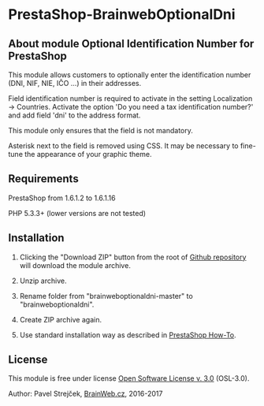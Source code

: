 # PrestaShop-BrainwebOptionalDni

About module Optional Identification Number for PrestaShop
--------

This module allows customers to optionally enter the identification number (DNI, NIF, NIE, IČO ...) in their addresses.

Field identification number is required to activate in the setting Localization -> Countries. Activate the option 'Do you need a tax identification number?' and add field 'dni' to the address format.

This module only ensures that the field is not mandatory.

Asterisk next to the field is removed using CSS. It may be necessary to fine-tune the appearance of your graphic theme.


Requirements
--------

PrestaShop from 1.6.1.2 to 1.6.1.16

PHP 5.3.3+ (lower versions are not tested)


Installation
--------

1. Clicking the "Download ZIP" button from the root of [Github repository][4] will download the module archive.

2. Unzip archive.

3. Rename folder from "brainweboptionaldni-master" to "brainweboptionaldni".

4. Create ZIP archive again.

5. Use standard installation way as described in [PrestaShop How-To][2].


License
--------

This module is free under license [Open Software License v. 3.0][3] (OSL-3.0).

Author: Pavel Strejček, [BrainWeb.cz][1], 2016-2017


[1]: http://www.brainweb.cz/
[2]: http://addons.prestashop.com/en/content/21-how-to
[3]: https://opensource.org/licenses/OSL-3.0
[4]: https://github.com/PavelStrejcek/brainweboptionaldni

